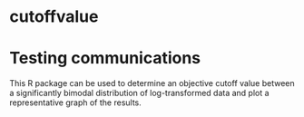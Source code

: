 # cutoffvalue
# Testing communications
This R package can be used to determine an objective cutoff value between a significantly bimodal distribution of log-transformed data and plot a representative graph of the results.
